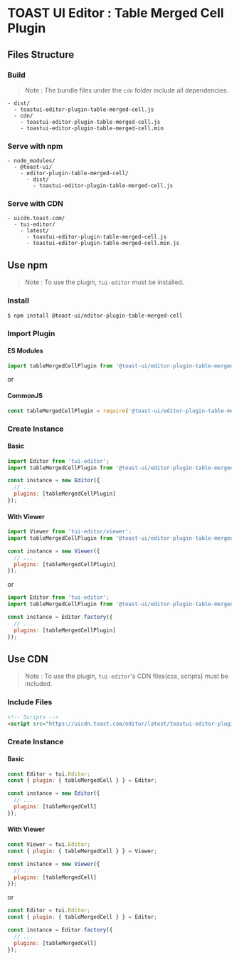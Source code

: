 # TOAST UI Editor : Table Merged Cell Plugin

## Files Structure

### Build

> Note : The bundle files under the `cdn` folder include all dependencies.

```
- dist/
  - toastui-editor-plugin-table-merged-cell.js
  - cdn/
    - toastui-editor-plugin-table-merged-cell.js
    - toastui-editor-plugin-table-merged-cell.min
```

### Serve with npm

```
- node_modules/
  - @toast-ui/
    - editor-plugin-table-merged-cell/
      - dist/
        - toastui-editor-plugin-table-merged-cell.js
```

### Serve with CDN

```
- uicdn.toast.com/
  - tui-editor/
    - latest/
      - toastui-editor-plugin-table-merged-cell.js
      - toastui-editor-plugin-table-merged-cell.min.js
```

## Use npm

> Note : To use the plugin, `tui-editor` must be installed.

### Install

```sh
$ npm install @toast-ui/editor-plugin-table-merged-cell
```

### Import Plugin

#### ES Modules

```js
import tableMergedCellPlugin from '@toast-ui/editor-plugin-table-merged-cell';
```

or

#### CommonJS

```js
const tableMergedCellPlugin = require('@toast-ui/editor-plugin-table-merged-cell');
```

### Create Instance

#### Basic

```js
import Editor from 'tui-editor';
import tableMergedCellPlugin from '@toast-ui/editor-plugin-table-merged-cell';

const instance = new Editor({
  // ...
  plugins: [tableMergedCellPlugin]
});
```

#### With Viewer

```js
import Viewer from 'tui-editor/viewer';
import tableMergedCellPlugin from '@toast-ui/editor-plugin-table-merged-cell';

const instance = new Viewer({
  // ...
  plugins: [tableMergedCellPlugin]
});
```

or

```js
import Editor from 'tui-editor';
import tableMergedCellPlugin from '@toast-ui/editor-plugin-table-merged-cell';

const instance = Editor.factory({
  // ...
  plugins: [tableMergedCellPlugin]
});
```

## Use CDN

> Note : To use the plugin, `tui-editor`'s CDN files(css, scripts) must be included.

### Include Files

```html
<!-- Scripts -->
<script src="https://uicdn.toast.com/editor/latest/toastui-editor-plugin-table-merged-cell.min.js"></script>
```

### Create Instance

#### Basic

```js
const Editor = tui.Editor;
const { plugin: { tableMergedCell } } = Editor;

const instance = new Editor({
  // ...
  plugins: [tableMergedCell]
});
```

#### With Viewer

```js
const Viewer = tui.Editor;
const { plugin: { tableMergedCell } } = Viewer;

const instance = new Viewer({
  // ...
  plugins: [tableMergedCell]
});
```

or

```js
const Editor = tui.Editor;
const { plugin: { tableMergedCell } } = Editor;

const instance = Editor.factory({
  // ...
  plugins: [tableMergedCell]
});
```
